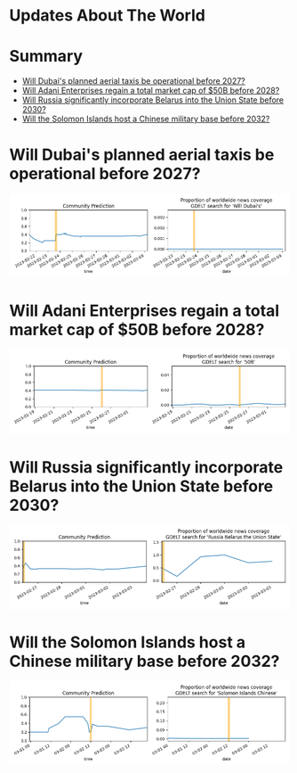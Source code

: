 
Updates About The World
=======================

Summary
=======

* [Will Dubai's planned aerial taxis be operational before 2027?](#will-dubais-planned-aerial-taxis-be-operational-before-2027)
* [Will Adani Enterprises regain a total market cap of $50B before 2028?](#will-adani-enterprises-regain-a-total-market-cap-of-50b-before-2028)
* [Will Russia significantly incorporate Belarus into the Union State before 2030?](#will-russia-significantly-incorporate-belarus-into-the-union-state-before-2030)
* [Will the Solomon Islands host a Chinese military base before 2032?](#will-the-solomon-islands-host-a-chinese-military-base-before-2032)

# Will Dubai's planned aerial taxis be operational before 2027?


![Dubai's aerial taxis operational before 2027?](assets/07.png)
# Will Adani Enterprises regain a total market cap of $50B before 2028?


![Adani Market Cap Recovery by 2028](assets/08.png)
# Will Russia significantly incorporate Belarus into the Union State before 2030?


![Russia taking over Belarus before 2030](assets/09.png)
# Will the Solomon Islands host a Chinese military base before 2032?


![Chinese Military Base in the Solomon Islands](assets/10.png)